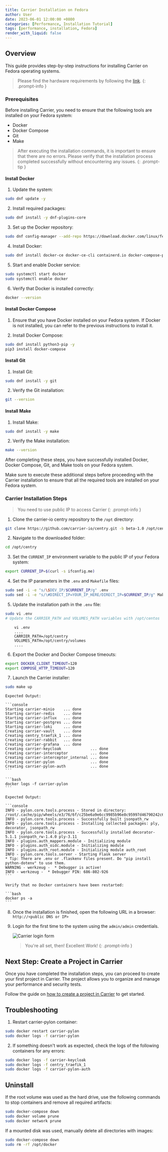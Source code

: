```yaml
---
title: Carrier Installation on Fedora
author: User
date: 2023-06-01 12:00:00 +0800
categories: [Performance, Installation Tutorial]
tags: [performance, installation, Fedora]
render_with_liquid: false
---
```


## Overview

This guide provides step-by-step instructions for installing Carrier on Fedora operating systems.

> Please find the hardware requirements by following the [link](http://getcarrier.io/posts/carrier-install/#prerequisites).
{: .prompt-info }

### Prerequisites

Before installing Carrier, you need to ensure that the following tools are installed on your Fedora system:

- Docker
- Docker Compose
- Git
- Make

> After executing the installation commands, it is important to ensure that there are no errors. Please verify that the installation process completed successfully without encountering any issues.
{: .prompt-tip }

#### Install Docker

1. Update the system:
```bash
sudo dnf update -y
```

2. Install required packages:
```bash
sudo dnf install -y dnf-plugins-core
```

3. Set up the Docker repository:
```bash
sudo dnf config-manager --add-repo https://download.docker.com/linux/fedora/docker-ce.repo
```

4. Install Docker:
```bash
sudo dnf install docker-ce docker-ce-cli containerd.io docker-compose-plugin -y
```

5. Start and enable Docker service:
```bash
sudo systemctl start docker
sudo systemctl enable docker
```

6. Verify that Docker is installed correctly:
```bash
docker --version
```

#### Install Docker Compose

1. Ensure that you have Docker installed on your Fedora system. If Docker is not installed, you can refer to the previous instructions to install it.

2. Install Docker Compose:
```bash
sudo dnf install python3-pip -y
pip3 install docker-compose
```

#### Install Git

1. Install Git:
```bash
sudo dnf install -y git
```

2. Verify the Git installation:
```bash
git --version
```

#### Install Make

1. Install Make:
```bash
sudo dnf install -y make
```

2. Verify the Make installation:
```bash
make --version
```

After completing these steps, you have successfully installed Docker, Docker Compose, Git, and Make tools on your Fedora system.

Make sure to execute these additional steps before proceeding with the Carrier installation to ensure that all the required tools are installed on your Fedora system.

### Carrier Installation Steps
> You need to use public IP to access Carrier
{: .prompt-info }

1. Сlone the carrier-io centry repository to the `/opt` directory:
```bash
git clone https://github.com/carrier-io/centry.git -b beta-1.0 /opt/centry
```

2. Navigate to the downloaded folder:
```bash
cd /opt/centry
```

3. Set the `CURRENT_IP` environment variable to the public IP of your Fedora system:
```bash
export CURRENT_IP=$(curl -s ifconfig.me)
```

4. Set the IP parameters in the `.env` and `Makefile` files:
```bash
sudo sed -i -e "s/\$DEV_IP/$CURRENT_IP/g" .env
sudo sed -i -e "s/\#DIRECT_IP=YOUR_IP_HERE/DIRECT_IP=$CURRENT_IP/g" Makefile
```

5. Update the installation path in the `.env` file:
```bash
sudo vi .env
# Update the CARRIER_PATH and VOLUMES_PATH variables with /opt/centos
```

        vi .env
        ....
        CARRIER_PATH=/opt/centry
        VOLUMES_PATH=/opt/centry/volumes
        ....

6. Export the Docker and Docker Compose timeouts:
```bash
export DOCKER_CLIENT_TIMEOUT=120
export COMPOSE_HTTP_TIMEOUT=120
```

7. Launch the Carrier installer:
```bash
sudo make up
```

    Expected Output:

    ```console
    Starting carrier-minio    ... done
    Starting carrier-redis    ... done
    Starting carrier-influx   ... done
    Starting carrier-postgres ... done
    Starting carrier-loki     ... done
    Creating carrier-vault    ... done
    Creating centry_traefik_1 ... done
    Creating carrier-rabbit   ... done
    Creating carrier-grafana  ... done
    Creating carrier-keycloak             ... done
    Creating carrier-interceptor          ... done
    Creating carrier-interceptor_internal ... done
    Creating carrier-pylon                ... done
    Creating carrier-pylon-auth           ... done
    ```

    ```bash
    docker logs -f carrier-pylon
    ```

    Expected Output:

    ```console
    INFO - pylon.core.tools.process - Stored in directory: /root/.cache/pip/wheels/e3/76/6f/c25be6a9e6cc9985b96e8c95997d46790242c6426ef68e754c
    INFO - pylon.core.tools.process - Successfully built jsonpath_rw
    INFO - pylon.core.tools.process - Installing collected packages: ply, decorator, jsonpath_rw
    INFO - pylon.core.tools.process - Successfully installed decorator-5.1.1 jsonpath_rw-1.4.0 ply-3.11
    INFO - plugins.auth_mappers.module - Initializing module
    INFO - plugins.auth_oidc.module - Initializing module
    INFO - plugins.auth_root.module - Initializing module auth_root
    INFO - pylon.core.tools.server - Starting Flask server
    * Tip: There are .env or .flaskenv files present. Do "pip install python-dotenv" to use them.
    WARNING - werkzeug -  * Debugger is active!
    INFO - werkzeug -  * Debugger PIN: 686-802-926
    ```

    Verify that no Docker containers have been restarted:

    ```bash
    docker ps -a
    ```
8. Once the installation is finished, open the following URL in a browser: `http://<public DNS or IP>`

9. Login for the first time to the system using the `admin/admin` credentials.

    ![Carrier login form](/assets/posts_img/login_screen.png)

    > You're all set, then! Excellent Work!
    {: .prompt-info }

## Next Step: Create a Project in Carrier

Once you have completed the installation steps, you can proceed to create your first project in Carrier. The project allows you to organize and manage your performance and security tests.

Follow the guide on [how to create a project in Carrier](http://getcarrier.io/posts/carrier-create-project/) to get started.


## Troubleshooting

1. Restart carrier-pylon container:
```bash
sudo docker restart carrier-pylon
sudo docker logs -f carrier-pylon
```

2. If something doesn't work as expected, check the logs of the following containers for any errors:
```bash
sudo docker logs -f carrier-keycloak
sudo docker logs -f centry_traefik_1
sudo docker logs -f carrier-pylon-auth
```

## Uninstall

If the root volume was used as the hard drive, use the following commands to stop containers and remove all required artifacts:
```bash
sudo docker-compose down
sudo docker volume prune
sudo docker network prune
```

If a mounted disk was used, manually delete all directories with images:
```bash
sudo docker-compose down
sudo rm -rf /opt/docker
```
